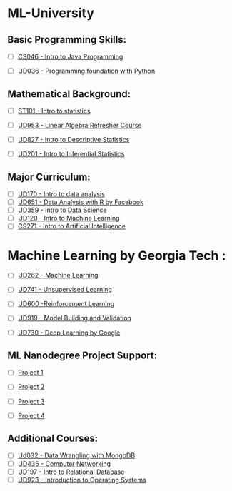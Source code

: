 # ML-University

## Basic Programming Skills:
- [ ] [CS046 - Intro to Java Programming](https://www.udacity.com/course/intro-to-java-programming--cs046) 
- [ ] [UD036 - Programming foundation with Python](https://www.udacity.com/course/programming-foundations-with-python--ud036)

 
## Mathematical Background:
- [ ] [ST101 - Intro to statistics](https://www.udacity.com/course/intro-to-statistics--st101) 
- [ ] [UD953 - Linear Algebra Refresher Course](https://www.udacity.com/course/linear-algebra-refresher-course--ud953) 
- [ ] [UD827 - Intro to Descriptive Statistics](https://www.udacity.com/course/intro-to-descriptive-statistics--ud827) 
- [ ] [UD201 - Intro to Inferential Statistics](https://www.udacity.com/course/intro-to-inferential-statistics--ud201)


## Major Curriculum:
- [ ] [UD170 - Intro to data analysis](https://www.udacity.com/course/intro-to-data-analysis--ud170)
- [ ] [UD651 - Data Analysis with R by Facebook](https://www.udacity.com/course/data-analysis-with-r--ud651)
- [ ] [UD359 - Intro to Data Science](https://www.udacity.com/course/intro-to-data-science--ud359) 
- [ ] [UD120 - Intro to Machine Learning](https://www.udacity.com/course/intro-to-machine-learning--ud120)
- [ ] [CS271 - Intro to Artificial Intelligence](https://www.udacity.com/course/intro-to-artificial-intelligence--cs271) 

# Machine Learning by Georgia Tech :
- [ ] [UD262 - Machine Learning](https://www.udacity.com/course/machine-learning--ud262)
- [ ] [UD741 - Unsupervised Learning](https://www.udacity.com/course/machine-learning-unsupervised-learning--ud741)
- [ ] [UD600 -Reinforcement Learning](https://www.udacity.com/course/reinforcement-learning--ud600)

- [ ] [UD919 - Model Building and Validation](https://www.udacity.com/course/model-building-and-validation--ud919)
- [ ] [UD730 - Deep Learning by Google](https://www.udacity.com/course/deep-learning--ud730) 


## ML Nanodegree Project Support:
- [ ] [Project 1](https://classroom.udacity.com/courses/ud725-nd)
- [ ] [Project 2](https://classroom.udacity.com/courses/ud726-nd)
- [ ] [Project 3](https://classroom.udacity.com/courses/ud727-nd)
- [ ] [Project 4](https://classroom.udacity.com/courses/ud728-nd)


## Additional Courses:
- [ ] [Ud032 - Data Wrangling with MongoDB](https://www.udacity.com/course/data-wrangling-with-mongodb--ud032)
- [ ] [UD436 - Computer Networking](https://www.udacity.com/course/computer-networking--ud436)
- [ ] [UD197 - Intro to Relational Database](https://www.udacity.com/course/intro-to-relational-databases--ud197)
- [ ] [UD923 - Introduction to Operating Systems](https://www.udacity.com/course/introduction-to-operating-systems--ud923)
